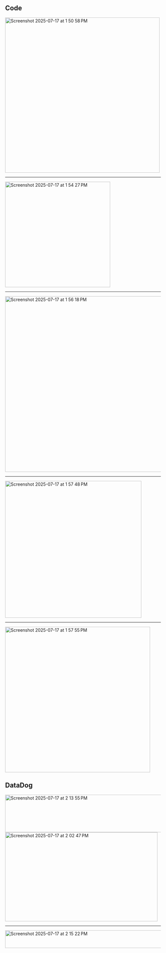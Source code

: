 ## Code
<img width="500" alt="Screenshot 2025-07-17 at 1 50 58 PM" src="https://github.com/user-attachments/assets/382610c0-c39f-4b60-8488-40395611fa88" />

---

<img width="340" alt="Screenshot 2025-07-17 at 1 54 27 PM" src="https://github.com/user-attachments/assets/c91199cb-47f8-428a-86e3-272c300adf3c" />

---

<img width="566" alt="Screenshot 2025-07-17 at 1 56 18 PM" src="https://github.com/user-attachments/assets/da8b19e1-d659-480c-978d-9292693bfee6" />

---

<img width="441" alt="Screenshot 2025-07-17 at 1 57 48 PM" src="https://github.com/user-attachments/assets/8b291384-d281-4845-87e1-70cc1ce52f0e" />

---

<img width="469" alt="Screenshot 2025-07-17 at 1 57 55 PM" src="https://github.com/user-attachments/assets/20f683c8-cd6a-49bd-a6be-adbbf3b95880" />

## DataDog

<img width="646" height="121" alt="Screenshot 2025-07-17 at 2 13 55 PM" src="https://github.com/user-attachments/assets/21ab72b7-0e71-4cce-93f7-0fbb1cb6bbf5" />


<img width="493" height="287" alt="Screenshot 2025-07-17 at 2 02 47 PM" src="https://github.com/user-attachments/assets/8d7603fc-6661-4726-9f19-ef036504f293" />

---

<img width="682" height="57" alt="Screenshot 2025-07-17 at 2 15 22 PM" src="https://github.com/user-attachments/assets/ac0d5773-49c0-49eb-9a78-cdf2e054c33d" />
